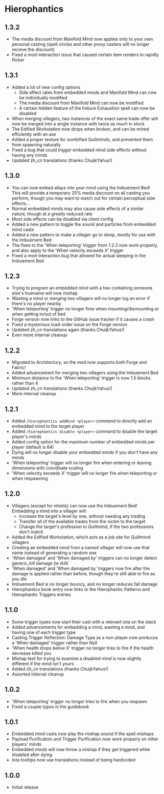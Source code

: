 # Hierophantics

## 1.3.2
- The media discount from Manifold Mind now applies only to your own personal casting (spell circles and other proxy casters will no longer recieve the discount)
- Fixed a mod-interaction issue that caused certain item renders to rapidly flicker

## 1.3.1
- Added a lot of new config options
  - Side effect rates from embedded minds and Manifold Mind can now be individually modified
  - The media discount from Manifold Mind can now be modified
  - A certain hidden feature of the Induce Exhaustion spell can now be disabled
- When merging villagers, two instances of the exact same trade offer will now be merged into a single instance with twice as much in stock
- The Edified Workstation now drops when broken, and can be mined efficiently with an axe
- Added a proper texture for zombified Quiltminds, and prevented them from spawning naturally
- Fixed a bug that could trigger embedded mind side effects without having any minds
- Updated zh_cn translations (thanks ChuijkYahus!)

## 1.3.0
- You can now embed allays into your mind using the Imbuement Bed! This will provide a temporary 25% media discount on all casting you perform, though you may want to watch out for certain perceptual side effects...
- Normal embedded minds may also cause side effects of a similar nature, though at a greatly reduced rate
- Most side effects can be disabled via client config
- Added a new pattern to toggle the sound and particles from embedded mind casts
- Added a new pattern to make a villager go to sleep, mostly for use with the Imbuement Bed
- The fixes to the 'When teleporting' trigger from 1.2.3 now work properly, and also apply to the 'When velocity exceeds X' trigger
- Fixed a mod-interaction bug that allowed for actual sleeping in the Imbuement Bed

## 1.2.3
- Trying to program an embedded mind with a hex containing someone else's truename will now mishap
- Wasting a mind or merging two villagers will no longer log an error if there's no player nearby
- 'When teleporting' trigger no longer fires when mounting/dismounting or when getting in/out of bed
- Forge version now links to the GitHub issue tracker if it causes a crash
- Fixed a mysterious load-order issue on the Forge version
- Updated zh_cn translations again (thanks ChuijkYahus!)
- Even more internal cleanup

## 1.2.2
- Migrated to Architectury, so the mod now supports both Forge and Fabric!
- Added advancement for merging two villagers using the Imbuement Bed
- Minimum distance to fire 'When teleporting' trigger is now 1.5 blocks rather than 4
- Updated zh_cn translations (thanks ChuijkYahus!)
- More internal cleanup

## 1.2.1
- Added `/hierophantics addMind <player>` command to directly add an embedded mind to the target player
- Added `/hierophantics disable <player>` command to disable the target player's minds
- Added config option for the maximum number of embedded minds per player (default is 64)
- Dying will no longer disable your embedded minds if you don't have any minds
- 'When teleporting' trigger will no longer fire when entering or leaving dimensions with coordinate scaling
- 'When velocity exceeds X' trigger will no longer fire when teleporting or when respawning

## 1.2.0
- Villagers (except for nitwits) can now use the Imbuement Bed! Embedding a mind into a villager will:
  - Increase the target's level by one, without needing any trading
  - Transfer all of the available trades from the victim to the target
  - Change the target's profession to Quiltmind, if the two professions don't match
- Added the Edified Workstation, which acts as a job site for Quiltmind villagers
- Creating an embedded mind from a named villager will now use that name instead of generating a random one
- 'When damaged' and 'When damaged by' triggers can no longer detect generic_kill damage (ie /kill)
- 'When damaged' and 'When damaged by' triggers now fire after the damage is applied rather than before, though they're still able to fire as you die
- Imbuement Bed is no longer bouncy, and no longer reduces fall damage
- Hierophantics book entry now links to the Hierophantic Patterns and Hierophantic Triggers entries

## 1.1.0
- Some trigger types now start their cast with a relevant iota on the stack
- Added advancements for embedding a mind, wasting a mind, and having one of each trigger type
- Casting Trigger Reflection: Damage Type as a non-player now produces a 'When damaged' trigger rather than Null
- 'When health drops below X' trigger no longer tries to fire if the health decrease killed you
- Mishap text for trying to examine a disabled mind is now slightly different if the mind isn't yours
- Added zh_cn translations (thanks ChuijkYahus!)
- Assorted internal cleanup

## 1.0.2
- 'When teleporting' trigger no longer tries to fire when you respawn
- Fixed a couple typos in the guidebook

## 1.0.1
- Embedded mind casts now play the mishap sound if the spell mishaps
- Payload Purification and Trigger Purification now work properly on other players' minds
- Embedded minds will now throw a mishap if they get triggered while disabled after dying
- Iota tooltips now use translations instead of being hardcoded

## 1.0.0
- Initial release